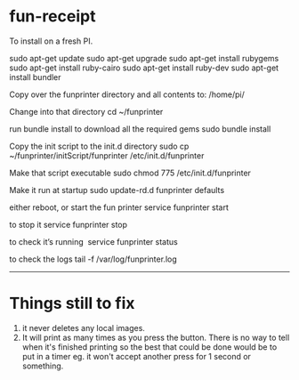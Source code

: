 fun-receipt
===========


To install on a fresh PI.

sudo apt-get update
sudo apt-get upgrade
sudo apt-get install rubygems
sudo apt-get install ruby-cairo
sudo apt-get install ruby-dev
sudo apt-get install bundler

Copy over the funprinter directory and all contents to:
/home/pi/

Change into that directory
cd ~/funprinter

run bundle install to download all the required gems
sudo bundle install

Copy the init script to the init.d directory
sudo cp ~/funprinter/initScript/funprinter /etc/init.d/funprinter

Make that script executable
sudo chmod 775 /etc/init.d/funprinter

Make it run at startup
sudo update-rd.d funprinter defaults

either reboot, or start the fun printer
service funprinter start

to stop it
service funprinter stop

to check it’s running 
service funprinter status

to check the logs
tail -f /var/log/funprinter.log


---

Things still to fix
===================

1. it never deletes any local images. 
2. It will print as many times as you press the button. There is no way to tell when it's finished printing so the best that could be done would be to put in a timer eg. it won't accept another press for 1 second or something. 
